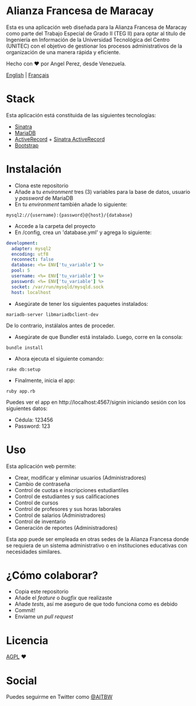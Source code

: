 # Alianza Francesa de Maracay

Esta es una aplicación web diseñada para la Alianza Francesa de Maracay como parte del Trabajo Especial de Grado II (TEG II) para optar al titulo de Ingeniería en Información de la Universidad Tecnológica del Centro (UNITEC) con el objetivo de gestionar los procesos administrativos de la organización de una manera rápida y eficiente.

Hecho con ♥ por Angel Perez, desde Venezuela.

[English](./README.en.md) | [Français](./README.fr.md)

# Stack

Esta aplicación está constituida de las siguientes tecnologías:
* [Sinatra](http://www.sinatrarb.com/)
* [MariaDB](https://mariadb.org/)
* [ActiveRecord](http://guides.rubyonrails.org/active_record_basics.html) + [Sinatra ActiveRecord](https://github.com/janko-m/sinatra-activerecord)
* [Bootstrap](http://getbootstrap.com/)

# Instalación
* Clona este repositorio
* Añade a tu *environment* tres (3) variables para la base de datos, usuario y *password* de MariaDB
* En tu *environment* también añade lo siguiente:

``` shell
mysql2://{username}:{password}@{host}/{database}
```

* Accede a la carpeta del proyecto
* En /config, crea un 'database.yml' y agrega lo siguiente:

``` yaml
development:
  adapter: mysql2
  encoding: utf8
  reconnect: false
  database: <%= ENV['tu_variable'] %>
  pool: 5
  username: <%= ENV['tu_variable'] %>
  password: <%= ENV['tu_variable'] %>
  socket: /var/run/mysqld/mysqld.sock
  host: localhost
```

* Asegúrate de tener los siguientes paquetes instalados:

``` shell
mariadb-server libmariadbclient-dev
```

De lo contrario, instálalos antes de proceder.

* Asegúrate de que Bundler está instalado. Luego, corre en la consola:

``` shell
bundle install
```

* Ahora ejecuta el siguiente comando:

``` shell
rake db:setup
```

* Finalmente, inicia el app:

``` shell
ruby app.rb
```

Puedes ver el app en http://localhost:4567/signin iniciando sesión con los siguientes datos:
* Cédula: 123456
* Password: 123

# Uso
Esta aplicación web permite:
* Crear, modificar y eliminar usuarios (Administradores)
* Cambio de contraseña
* Control de cuotas e inscripciones estudiantiles
* Control de estudiantes y sus calificaciones
* Control de cursos
* Control de profesores y sus horas laborales
* Control de salarios (Administradores)
* Control de inventario
* Generación de reportes (Administradores)

Esta app puede ser empleada en otras sedes de la Alianza Francesa donde se requiera de un sistema administrativo o en instituciones educativas con necesidades similares.

# ¿Cómo colaborar?
* Copia este repositorio
* Añade el *feature* o *bugfix* que realizaste
* Añade *tests*, así me aseguro de que todo funciona como es debido
* Commit!
* Enviame un *pull request*

# Licencia
[AGPL](./LICENSE) ♥

# Social
Puedes seguirme en Twitter como [@AITBW](https://twitter.com/AITBW)

